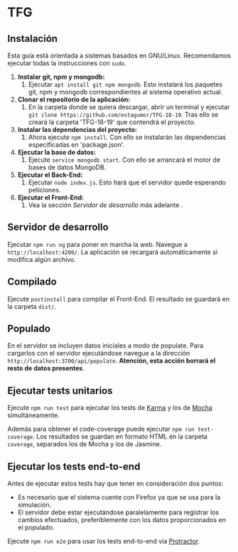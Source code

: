 # TFG
## Instalación

Esta guía está orientada a sistemas basados en GNU/Linux. Recomendamos ejecutar todas la instrucciones con `sudo`. 

1. **Instalar git, npm y mongodb:**
    1. Ejecutar `apt install git npm mongodb`. Esto instalará los paquetes git, npm y mongodb correspondientes al sistema operativo actual.  
1. **Clonar el repositorio de la aplicación:**
    1. En la carpeta donde se quiera descargar, abrir un terminal y ejecutar `git clone https://github.com/estagumor/TFG-18-19`. Tras ello se creará la carpeta 'TFG-18-19' que contendrá el proyecto.
1. **Instalar las dependencias del proyecto:**
    1. Ahora ejecute `npm install`. Con ello se instalarán las dependencias especificadas en 'package.json'. 
1. **Ejecutar la base de datos:**
    1. Ejecute `service mongodb start`. Con ello se arrancará el motor de bases de datos MongoDB. 
1. **Ejecutar el Back-End:**
    1. Ejecutar `node index.js`. Esto hará que el servidor quede esperando peticiones.
1. **Ejecutar el Front-End:**
    1. Vea la sección *Servidor de desarrollo* más adelante . 

## Servidor de desarrollo

Ejecutar `npm run ng` para poner en marcha la web. Navegue a `http://localhost:4200/`. La aplicación se recargará automáticamente si modifica algún archivo.
## Compilado

Ejecute `postinstall` para compilar el Front-End. El resultado se guardará en la carpeta `dist/`.

## Populado

En el servidor se incluyen datos iniciales a modo de populate. Para cargarlos con el servidor ejecutándose navegue a la dirección `http://localhost:3700/api/populate`. **Atención, esta acción borrará el resto de datos presentes**.

## Ejecutar tests unitarios

Ejecute `npm run test` para ejecutar los tests de [Karma](https://karma-runner.github.io) y los de [Mocha](https://mochajs.org/) simultáneamente.

Además para obtener el code-coverage puede ejecutar `npm run test-coverage`. Los resultados se guardan en formato HTML en la carpeta `coverage`, separados los de Mocha y los de Jasmine.

## Ejecutar los tests end-to-end

Antes de ejecutar estos tests hay que tener en consideración dos puntos:
- Es necesario que el sistema cuente con Firefox ya que se usa para la simulación.
- El servidor debe estar ejecutándose paralelamente para registrar los cambios efectuados, preferiblemente con los datos proporcionados en el populado.

Ejecute `npm run e2e` para usar los tests end-to-end via [Protractor](http://www.protractortest.org/).

